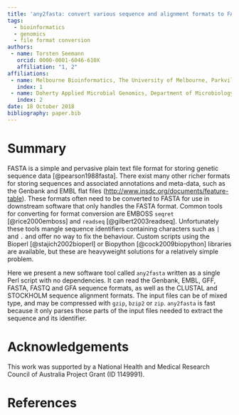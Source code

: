 ```yaml
---
title: 'any2fasta: convert various sequence and alignment formats to FASTA'
tags:
  - bioinformatics
  - genomics
  - file format conversion
authors:
 - name: Torsten Seemann
   orcid: 0000-0001-6046-610X
   affiliation: "1, 2"
affiliations:
 - name: Melbourne Bioinformatics, The University of Melbourne, Parkville, Australia.
   index: 1
 - name: Doherty Applied Microbial Genomics, Department of Microbiology and Immunology, The University of Melbourne, Parkville, Australia.
   index: 2
date: 18 October 2018
bibliography: paper.bib
---
```


# Summary

FASTA is a simple and pervasive plain text file format for storing 
genetic sequence data [@pearson1988fasta]. There exist many other
richer formats for storing sequences and associated annotations 
and meta-data, such as the 
Genbank and EMBL flat files (http://www.insdc.org/documents/feature-table).
These formats often need to be converted to FASTA for use in 
downstream software that only handles the FASTA format.
Common tools for converting for format conversion are
EMBOSS `seqret` [@rice2000emboss] and `readseq` [@gilbert2003readseq].
Unfortunately these tools mangle sequence identifiers containing
characters such as `|` and `.` and offer no way to fix the behaviour.
Custom scripts using the Bioperl [@stajich2002bioperl] 
or Biopython [@cock2009biopython] libraries are available,
but these are heavyweight solutions for a relatively simple problem.

Here we present a new software tool called `any2fasta` written
as a single Perl script with no dependencies. It can read the
Genbank, EMBL, GFF, FASTA, FASTQ and GFA sequence formats, 
as well as the CLUSTAL and STOCKHOLM sequence alignment formats. 
The input files can be of mixed type, and may be compressed with
`gzip`, `bzip2` or `zip`. `any2fasta` is fast because it only
parses those parts of the input files needed to extract the 
sequence and its identifier.

# Acknowledgements

This work was supported by a National Health and Medical
Research Council of Australia Project Grant (ID 1149991).

# References

